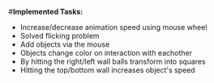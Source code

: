 #**Implemented Tasks:**

* Increase/decrease animation speed using mouse wheel
* Solved flicking problem
* Add objects via the mouse
* Objects change color on interaction with eachother
* By hitting the right/left wall balls transform into squares
* Hitting the top/bottom wall increases object's speed
